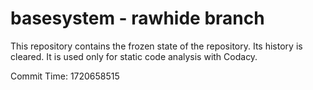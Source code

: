 # basesystem - rawhide branch

This repository contains the frozen state of the repository.
Its history is cleared. It is used only for static code
analysis with Codacy.

Commit Time: 1720658515